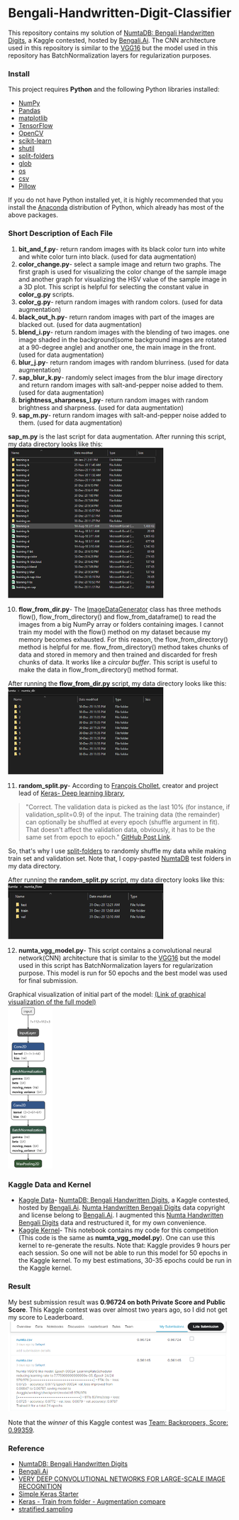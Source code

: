 # Bengali-Handwritten-Digit-Classifier
This repository contains my solution of [NumtaDB: Bengali Handwritten Digits](https://www.kaggle.com/c/numta), a Kaggle contested, hosted by [Bengali.Ai](https://bengali.ai/). The CNN architecture used in this repository is similar to the [VGG16](https://arxiv.org/pdf/1409.1556.pdf) but the model used in this repository has BatchNormalization layers for regularization purposes.

### Install
This project requires **Python** and the following Python libraries installed:
- [NumPy](https://www.numpy.org/)
- [Pandas](https://pandas.pydata.org/)
- [matplotlib](https://matplotlib.org/)
- [TensorFlow](https://www.tensorflow.org/)
- [OpenCV](https://opencv.org/)
- [scikit-learn](https://scikit-learn.org/stable/)
- [shutil](https://docs.python.org/3/library/shutil.html)
- [split-folders](https://pypi.org/project/split-folders)
- [glob](https://docs.python.org/3/library/glob.html)
- [os](https://docs.python.org/3/library/os.html)
- [csv](https://docs.python.org/3/library/csv.html)
- [Pillow](https://pypi.org/project/Pillow/2.2.1)

If you do not have Python installed yet, it is highly recommended that you install the [Anaconda](https://www.anaconda.com/) distribution of Python, which already has most of the above packages. 

### Short Description of Each File
1. **bit_and_f.py**- return random images with its black color turn into white and white color turn into black. (used for data augmentation)
2. **color_change.py**- select a sample image and return two graphs. The first graph is used for visualizing the color change of the sample image and another graph for visualizing the HSV value of the sample image in a 3D plot. This script is helpful for selecting the constant value in **color_g.py** scripts.
3. **color_g.py**- return random images with random colors. (used for data augmentation)
4. **black_out_h.py**- return random images with part of the images are blacked out. (used for data augmentation)
5. **blend_i.py**- return random images with the blending of two images. one image shaded in the background(some background images are rotated at a 90-degree angle) and another one, the main image in the front. (used for data augmentation)
6. **blur_j.py**- return random images with random blurriness. (used for data augmentation)
7. **sap_blur_k.py**- randomly select images from the blur image directory and return random images with salt-and-pepper noise added to them. (used for data augmentation)
8. **brightness_sharpness_l.py**- return random images with random brightness and sharpness. (used for data augmentation)
9. **sap_m.py**- return random images with salt-and-pepper noise added to them. (used for data augmentation)

**sap_m.py** is the last script for data augmentation. After running this script, my data directory looks like this:  
<img src="images/1.PNG" width=350>

10. **flow_from_dir.py**- The [ImageDataGenerator](https://www.tensorflow.org/api_docs/python/tf/keras/preprocessing/image/ImageDataGenerator) class has three methods flow(), flow_from_directory() and flow_from_dataframe() to read the images from a big NumPy array or folders containing images. I cannot train my model with the flow() method on my dataset because my memory becomes exhausted. For this reason, the flow_from_directory() method is helpful for me. flow_from_directory() method takes chunks of data and stored in memory and then trained and discarded for fresh chunks of data. It works like a *circular buffer*. This script is useful to make the data in flow_from_directory() method format. 

After running the **flow_from_dir.py** script, my data directory looks like this:  
<img src="images/2.PNG" width=350>

11. **random_split.py**- According to [François Chollet](https://fchollet.com/), creator and project lead of [Keras- Deep learning library](https://keras.io/),

>"Correct. The validation data is picked as the last 10% (for instance, if validation_split=0.9) of the input. The training data (the remainder) can optionally be shuffled at every epoch (shuffle argument in fit). That doesn't affect the validation data, obviously, it has to be the same set from epoch to epoch." [GitHub Post Link](https://github.com/keras-team/keras/issues/597).  

So, that's why I use [split-folders](https://pypi.org/project/split-folders) to randomly shuffle my data while making train set and validation set. Note that, I copy-pasted [NumtaDB](https://www.kaggle.com/c/numta) test folders in my data directory. 

After running the **random_split.py** script, my data directory looks like this:  
<img src="images/3.PNG" width=350>

12. **numta_vgg_model.py**- This script contains a convolutional neural network(CNN) architecture that is similar to the [VGG16](https://arxiv.org/pdf/1409.1556.pdf) but the model used in this script has BatchNormalization layers for regularization purpose. This model is run for 50 epochs and the best model was used for final submission. 

Graphical visualization of initial part of the model: [(Link of graphical visualization of the full model)](https://github.com/Safayet-Khan/Bengali-Handwritten-Digit-Classifier/blob/main/images/full_model.png)  
<img src="images/starting_of_model.png" width=100>

### Kaggle Data and Kernel
- [Kaggle Data](https://www.kaggle.com/safayet42/numtaflow)- [NumtaDB: Bengali Handwritten Digits](https://www.kaggle.com/c/numta), a Kaggle contested, hosted by [Bengali.Ai](https://bengali.ai/). [Numta Handwritten Bengali Digits](https://bengali.ai/datasets/) data copyright and license belong to [Bengali.Ai](https://bengali.ai/). I augmented this [Numta Handwritten Bengali Digits](https://bengali.ai/datasets/) data and restructured it, for my own convenience.  
- [Kaggle Kernel](https://www.kaggle.com/safayet42/numta-vgg-model)- This notebook contains my code for this competition (This code is the same as **numta_vgg_model.py**). One can use this kernel to re-generate the results. Note that: Kaggle provides 9 hours per each session. So one will not be able to run this model for 50 epochs in the Kaggle kernel. To my best estimations, 30-35 epochs could be run in the Kaggle kernel.  

### Result
My best submission result was **0.96724 on both Private Score and Public Score**. This Kaggle contest was over almost two years ago, so I did not get my score to Leaderboard.    
<img src="images/submission.PNG" width=500>  
  
Note that the *winner* of this Kaggle contest was [Team: Backpropers, Score: 0.99359](https://www.kaggle.com/c/numta/leaderboard).

### Reference
- [NumtaDB: Bengali Handwritten Digits](https://www.kaggle.com/c/numta)
- [Bengali.Ai](https://bengali.ai/)
- [VERY DEEP CONVOLUTIONAL NETWORKS FOR LARGE-SCALE IMAGE RECOGNITION](https://arxiv.org/pdf/1409.1556.pdf)
- [Simple Keras Starter](https://www.kaggle.com/reasat/simple-keras-starter)
- [Keras - Train from folder - Augmentation compare](https://www.kaggle.com/misirali/keras-train-from-folder-augmentation-compare)
- [stratified sampling](https://stackoverflow.com/questions/53074712/how-to-split-folder-of-images-into-test-training-validation-sets-with-stratified)


